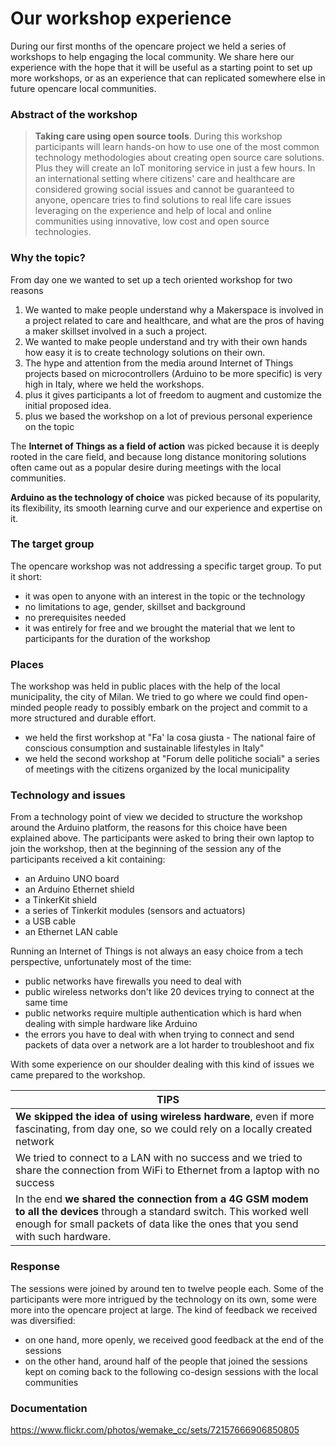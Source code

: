 # Our workshop experience
During our first months of the opencare project we held a series of workshops to help engaging the local community.
We share here our experience with the hope that it will be useful as a starting point to set up more workshops, or as an experience that can replicated somewhere else in future opencare local communities.


### Abstract of the workshop

> **Taking care using open source tools**. During this workshop participants will learn hands-on how to use one of the most common technology methodologies about creating open source care solutions. Plus they will create an IoT monitoring service in just a few hours. In an international setting where citizens' care and healthcare are considered growing social issues and cannot be guaranteed to anyone, opencare tries to find solutions to real life care issues leveraging on the experience and help of local and online communities using innovative, low cost and open source technologies.

### Why the topic?
From day one we wanted to set up a tech oriented workshop for two reasons
1. We wanted to make people understand why a Makerspace is involved in a project related to care and healthcare, and what are the pros of having a maker skillset involved in a such a project.
2. We wanted to make people understand and try with their own hands how easy it is to create technology solutions on their own.
3. The hype and attention from the media around Internet of Things projects based on microcontrollers (Arduino to be more specific) is very high in Italy, where we held the workshops.
  4. plus it gives participants a lot of freedom to augment and customize the initial proposed idea.
  5. plus we based the workshop on a lot of previous personal experience on the topic

The **Internet of Things as a field of action** was picked because it is deeply rooted in the care field, and because long distance monitoring solutions often came out as a popular desire during meetings with the local communities.

**Arduino as the technology of choice** was picked because of its popularity, its flexibility, its smooth learning curve and our experience and expertise on it.


### The target group
The opencare workshop was not addressing a specific target group. To put it short:
- it was open to anyone with an interest in the topic or the technology
- no limitations to age, gender, skillset and background
- no prerequisites needed
- it was entirely for free and we brought the material that we lent to participants for the duration of the workshop 


### Places
The workshop was held in public places with the help of the local municipality, the city of Milan. We tried to go where we could find open-minded people ready to possibly embark on the project and commit to a more structured and durable effort.
- we held the first workshop at "Fa' la cosa giusta - The national faire of conscious consumption and sustainable lifestyles in Italy" 
- we held the second workshop at "Forum delle politiche sociali" a series of meetings with the citizens organized by the local municipality


### Technology and issues
From a technology point of view we decided to structure the workshop around the Arduino platform, the reasons for this choice have been explained above.
The participants were asked to bring their own laptop to join the workshop, then at the beginning of the session any of the participants received a kit containing:
- an Arduino UNO board
- an Arduino Ethernet shield
- a TinkerKit shield
- a series of Tinkerkit modules (sensors and actuators)
- a USB cable
- an Ethernet LAN cable

Running an Internet of Things is not always an easy choice from a tech perspective, unfortunately most of the time:
- public networks have firewalls you need to deal with
- public wireless networks don't like 20 devices trying to connect at the same time
- public networks require multiple authentication which is hard when dealing with simple hardware like Arduino
- the errors you have to deal with when trying to connect and send packets of data over a network are a lot harder to troubleshoot and fix

With some experience on our shoulder dealing with this kind of issues we came prepared to the workshop.

|TIPS|
|-|
|**We skipped the idea of using wireless hardware**, even if more fascinating, from day one, so we could rely on a locally created network|
|We tried to connect to a LAN with no success and we tried to share the connection from WiFi to Ethernet from a laptop with no success|
|In the end **we shared the connection from a 4G GSM modem to all the devices** through a standard switch. This worked well enough for small packets of data like the ones that you send with such hardware.|


### Response
The sessions were joined by around ten to twelve people each. Some of the participants were more intrigued by the technology on its own, some were more into the opencare project at large.
The kind of feedback we received was diversified:
- on one hand, more openly, we received good feedback at the end of the sessions
- on the other hand, around half of the people that joined the sessions kept on coming back to the following co-design sessions with the local communities


### Documentation
https://www.flickr.com/photos/wemake_cc/sets/72157666906850805


